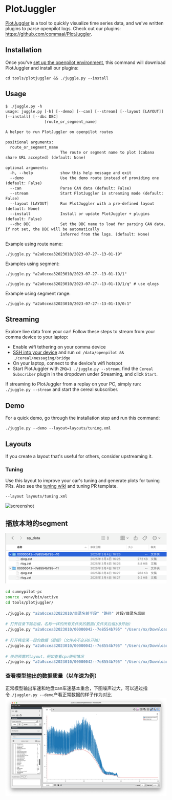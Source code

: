 # PlotJuggler

[PlotJuggler](https://github.com/facontidavide/PlotJuggler) is a tool to quickly visualize time series data, and we've written plugins to parse openpilot logs. Check out our plugins: https://github.com/commaai/PlotJuggler.

## Installation

Once you've [set up the openpilot environment](../README.md), this command will download PlotJuggler and install our plugins:

`cd tools/plotjuggler && ./juggle.py --install`

## Usage

```
$ ./juggle.py -h
usage: juggle.py [-h] [--demo] [--can] [--stream] [--layout [LAYOUT]] [--install] [--dbc DBC]
                 [route_or_segment_name]

A helper to run PlotJuggler on openpilot routes

positional arguments:
  route_or_segment_name
                        The route or segment name to plot (cabana share URL accepted) (default: None)

optional arguments:
  -h, --help            show this help message and exit
  --demo                Use the demo route instead of providing one (default: False)
  --can                 Parse CAN data (default: False)
  --stream              Start PlotJuggler in streaming mode (default: False)
  --layout [LAYOUT]     Run PlotJuggler with a pre-defined layout (default: None)
  --install             Install or update PlotJuggler + plugins (default: False)
  --dbc DBC             Set the DBC name to load for parsing CAN data. If not set, the DBC will be automatically
                        inferred from the logs. (default: None)

```

Example using route name:

`./juggle.py "a2a0ccea32023010/2023-07-27--13-01-19"`

Examples using segment:

`./juggle.py "a2a0ccea32023010/2023-07-27--13-01-19/1"`

`./juggle.py "a2a0ccea32023010/2023-07-27--13-01-19/1/q" # use qlogs`

Example using segment range:

`./juggle.py "a2a0ccea32023010/2023-07-27--13-01-19/0:1"`

## Streaming

Explore live data from your car! Follow these steps to stream from your comma device to your laptop:
- Enable wifi tethering on your comma device
- [SSH into your device](https://github.com/commaai/openpilot/wiki/SSH) and run `cd /data/openpilot && ./cereal/messaging/bridge`
- On your laptop, connect to the device's wifi hotspot
- Start PlotJuggler with `ZMQ=1 ./juggle.py --stream`, find the `Cereal Subscriber` plugin in the dropdown under Streaming, and click `Start`.

If streaming to PlotJuggler from a replay on your PC, simply run: `./juggle.py --stream` and start the cereal subscriber.

## Demo

For a quick demo, go through the installation step and run this command:

`./juggle.py --demo --layout=layouts/tuning.xml`

## Layouts

If you create a layout that's useful for others, consider upstreaming it.

### Tuning

Use this layout to improve your car's tuning and generate plots for tuning PRs. Also see the [tuning wiki](https://github.com/commaai/openpilot/wiki/Tuning) and tuning PR template.

`--layout layouts/tuning.xml`


![screenshot](https://i.imgur.com/cizHCH3.png)

## 播放本地的segment

![dir](./pic/dir.png)

```bash
cd sunnypilot-pc
source .venv/bin/active
cd tools/plotjuggler/

./juggle.py "a2a0ccea32023010/目录名前半段" "路径" 片段/目录名后缀

# 打开目录下除后缀，名称一样的所有文件夹的数据(文件夹后缀从0开始)
./juggle.py "a2a0ccea32023010/00000042--7e8554b795" "/Users/mx/Downloads/sp_data"

# 打开特定某一段的数据（后缀）（文件夹不必从0开始）
./juggle.py "a2a0ccea32023010/00000042--7e8554b795" "/Users/mx/Downloads/sp_data" 10

# 使用预置的layout，例如查看cpu使用情况
./juggle.py "a2a0ccea32023010/00000042--7e8554b795" "/Users/mx/Downloads/sp_data" 10 --layout=layouts/system_lag_debug.xml
```

### 查看模型输出的数据质量（以车速为例）
正常模型输出车速和地盘can车速基本重合，下图噪声过大，可以通过指令`./juggler.py --demo`产看正常数据的样子作为对比
![juggler](./pic/juggler.png)
